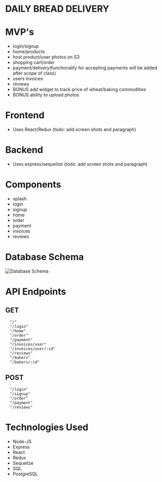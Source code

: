 # DAILY BREAD DELIVERY

# MVP's

- login/signup
- home/products
- host product/user photos on S3
- shopping cart/order
- payment/delivery(functionality for accepting payments will be added after scope of class)
- users invoices
- reviews
- BONUS add widget to track price of wheat/baking commodities
- BONUS ability to upload photos


# Frontend

- Uses React/Redux (todo: add screen shots and paragraph)


# Backend

- Uses express/sequelize (todo: add screen shots and paragraph)


# Components

- splash
- login
- signup
- home
- order
- payment
- invoices
- reviews


# Database Schema

![Database Schema]()


# API Endpoints

## GET
      "/"
      "/login"
      "/home"
      "/order"
      "/payment"
      "/invoices/user"
      "/invoices/user/:id"
      "/reviews"
      "/bakers"
      "/bakers/:id"

## POST
      "/login"
      "/signup"
      "/order"
      "/payment"
      "/reviews"
      

# Technologies Used

- Node-JS 
- Express 
- React 
- Redux 
- Sequelize
- SQL
- PostgreSQL

